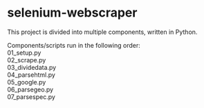 # selenium-webscraper

This project is divided into multiple components, written in Python.  

Components/scripts run in the following order:  
01_setup.py  
02_scrape.py  
03_dividedata.py  
04_parsehtml.py  
05_google.py  
06_parsegeo.py  
07_parsespec.py  
